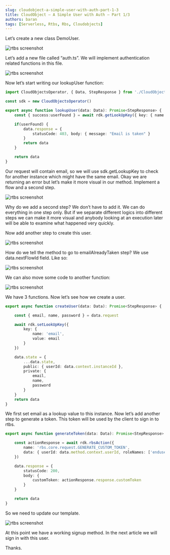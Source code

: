 ```yaml
---
slug: cloudobject-a-simple-user-with-auth-part-1-3
title: CloudObject — A Simple User with Auth — Part 1/3
authors: baran
tags: [Serverless, Rtbs, Rbs, Cloudobjects]
---
```


Let’s create a new class DemoUser.

![rtbs screenshot](https://miro.medium.com/max/1400/1*VyrA6eP2VmQTZ4WKL3aUzQ.png)

Let’s add a new file called “auth.ts”. We will implement authentication related functions in this file.

![rtbs screenshot](https://miro.medium.com/max/1400/1*hXFJjgjd29Uz7QXuo7ShBA.png)

Now let’s start writing our lookupUser function:

```typescript
import CloudObjectsOperator, { Data, StepResponse } from './CloudObjects'

const sdk = new CloudObjectsOperator()

export async function lookupUser(data: Data): Promise<StepResponse> {
    const { success:userFound } = await rdk.getLookUpKey({ key: { name: 'email', value: data.request.email } })

    if(userFound) {
        data.response = {
            statusCode: 403, body: { message: "Email is taken" }
        }
        return data
    }

    return data
}
```

Our request will contain email, so we will use sdk.getLookupKey to check for another instance which might have the same email. Okay we are returning an error but let’s make it more visual in our method. Implement a flow and a second step.

![rtbs screenshot](https://miro.medium.com/max/1400/1*03-6XHfe6UHJQHuOZzN2DQ.png)

Why do we add a second step? We don’t have to add it. We can do everything in one step only. But if we separate different logics into different steps we can make it more visual and anybody looking at an execution later will be able to examine what happened very quickly.

Now add another step to create this user.

![rtbs screenshot](https://miro.medium.com/max/1400/1*bCig2aoebOoToF1WkXbgwA.png)

How do we tell the method to go to emailAlreadyTaken step? We use data.nextFlowId field. Like so:

![rtbs screenshot](https://miro.medium.com/max/1400/1*0PY4PPVBDHTjXnQ0fM8kdg.png)

We can also move some code to another function:

![rtbs screenshot](https://miro.medium.com/max/1400/1*WbwvtZYqdt7n0L4uZZAESw.png)

We have 3 functions. Now let’s see how we create a user.

```typescript
export async function createUser(data: Data): Promise<StepResponse> {

    const { email, name, password } = data.request

    await rdk.setLookUpKey({
        key: {
            name: 'email',
            value: email
        }
    })

    data.state = {
        ...data.state,
        public: { userId: data.context.instanceId },
        private: {
            email,
            name,
            password
        }
    }
    return data
}
```

We first set email as a lookup value to this instance. Now let’s add another step to generate a token. This token will be used by the client to sign in to rtbs.

```typescript
export async function generateToken(data: Data): Promise<StepResponse> {

    const actionResponse = await rdk.rbsAction({
        name: 'rbs.core.request.GENERATE_CUSTOM_TOKEN',
        data: { userId: data.method.context.userId, roleNames: ['enduser'] }
    })

    data.response = {
        statusCode: 200,
        body: {
            customToken: actionResponse.response.customToken
        }
    }

    return data
}
```

So we need to update our template.

![rtbs screenshot](https://miro.medium.com/max/1400/1*zUUfBaVQ9jPg5CShKZZxQA.png)

At this point we have a working signup method. In the next article we will sign in with this user.

Thanks.